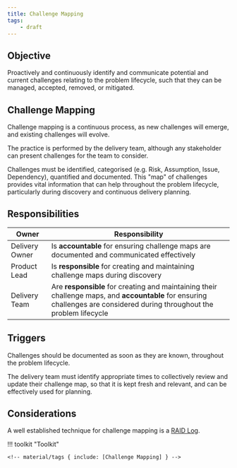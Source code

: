 ```yaml
---
title: Challenge Mapping
tags:
    - draft
---
```


## Objective

Proactively and continuously identify and communicate potential and current challenges relating to the problem lifecycle, such that they can be managed, accepted, removed, or mitigated. 

## Challenge Mapping

Challenge mapping is a continuous process, as new challenges will emerge, and existing challenges will evolve. 

The practice is performed by the delivery team, although any stakeholder can present challenges for the team to consider.

Challenges must be identified, categorised (e.g. Risk, Assumption, Issue, Dependency), quantified and documented. This "map" of challenges provides vital information that can help throughout the problem lifecycle, particularly during discovery and continuous delivery planning.

## Responsibilities

| Owner | Responsibility |
| - | - |
| Delivery Owner    | Is **accountable** for ensuring challenge maps are documented and communicated effectively |
| Product Lead      | Is **responsible** for creating and maintaining challenge maps during discovery |
| Delivery Team     | Are **responsible** for creating and maintaining their challenge maps, and **accountable** for ensuring challenges are considered during throughout the problem lifecycle |

## Triggers

Challenges should be documented as soon as they are known, throughout the problem lifecycle.

The delivery team must identify appropriate times to collectively review and update their challenge map, so that it is kept fresh and relevant, and can be effectively used for planning.

## Considerations

A well established technique for challenge mapping is a [RAID Log](../../Toolkit/RAID.md).

!!! toolkit "Toolkit"

    <!-- material/tags { include: [Challenge Mapping] } -->